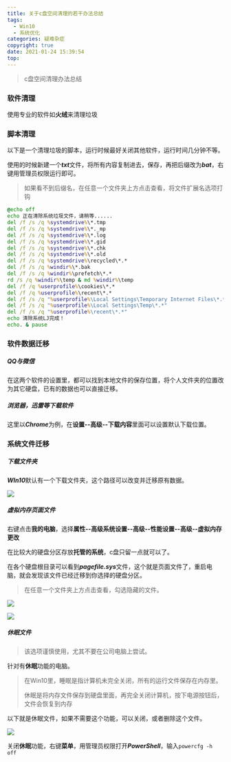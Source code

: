 ```yaml
---
title: 关于c盘空间清理的若干办法总结
tags:
  - Win10
  - 系统优化
categories: 疑难杂症
copyright: true
date: 2021-01-24 15:39:54
top:
---
```


> c盘空间清理办法总结



### 软件清理

使用专业的软件如**火绒**来清理垃圾



### 脚本清理

以下是一个清理垃圾的脚本，运行时候最好关闭其他软件，运行时间几分钟不等。

使用的时候新建一个***txt***文件，将所有内容复制进去，保存，再把后缀改为***bat***，右键用管理员权限运行即可。

> 如果看不到后缀名，在任意一个文件夹上方点击查看，将文件扩展名选项打钩

``````bat
@echo off 
echo 正在清除系统垃圾文件，请稍等...... 
del /f /s /q %systemdrive%\*.tmp 
del /f /s /q %systemdrive%\*._mp 
del /f /s /q %systemdrive%\*.log 
del /f /s /q %systemdrive%\*.gid 
del /f /s /q %systemdrive%\*.chk 
del /f /s /q %systemdrive%\*.old 
del /f /s /q %systemdrive%\recycled\*.* 
del /f /s /q %windir%\*.bak 
del /f /s /q %windir%\prefetch\*.* 
rd /s /q %windir%\temp & md %windir%\temp 
del /f /q %userprofile%\cookies\*.* 
del /f /q %userprofile%\recent\*.* 
del /f /s /q "%userprofile%\Local Settings\Temporary Internet Files\*.*" 
del /f /s /q "%userprofile%\Local Settings\Temp\*.*" 
del /f /s /q "%userprofile%\recent\*.*" 
echo 清除系统LJ完成！ 
echo. & pause
``````

### 软件数据迁移

##### QQ与微信

在这两个软件的设置里，都可以找到本地文件的保存位置，将个人文件夹的位置改为其它硬盘，已有的数据也可以直接迁移。

##### 浏览器，迅雷等下载软件

这里以***Chrome***为例，在**设置--高级--下载内容**里面可以设置默认下载位置。


### 系统文件迁移

##### 下载文件夹

***WIn10***默认有一个下载文件夹，这个路径可以改变并迁移原有数据。

![](https://oss.caiguoyu.cn/pictures/20210124/211241.png)

##### 虚拟内存页面文件

右键点击**我的电脑**，选择**属性--高级系统设置--高级--性能设置--高级--虚拟内存更改**

在比较大的硬盘分区存放**托管的系统**，c盘只留一点就可以了。

在各个硬盘根目录可以看到***pagefile.sys***文件，这个就是页面文件了，重启电脑，就会发现该文件已经迁移到你选择的硬盘分区。

> 在任意一个文件夹上方点击查看，勾选隐藏的文件。

![](https://oss.caiguoyu.cn/pictures/20210124/211242.png)

![](https://oss.caiguoyu.cn/pictures/20210124/211243.png)

##### 休眠文件

> 该选项谨慎使用，尤其不要在公司电脑上尝试。

针对有**休眠**功能的电脑。

> 在Win10里，睡眠是指计算机未完全关闭，所有的运行文件保存在内存里。
>
> 休眠是将内存文件保存到硬盘里面，再完全关闭计算机，按下电源按钮后，文件会恢复到内存

以下就是休眠文件，如果不需要这个功能，可以关闭，或者删除这个文件。

![](https://oss.caiguoyu.cn/pictures/20210124/211244.png)

关闭**休眠**功能，右键**菜单**，用管理员权限打开***PowerShell***，输入```powercfg -h off```

